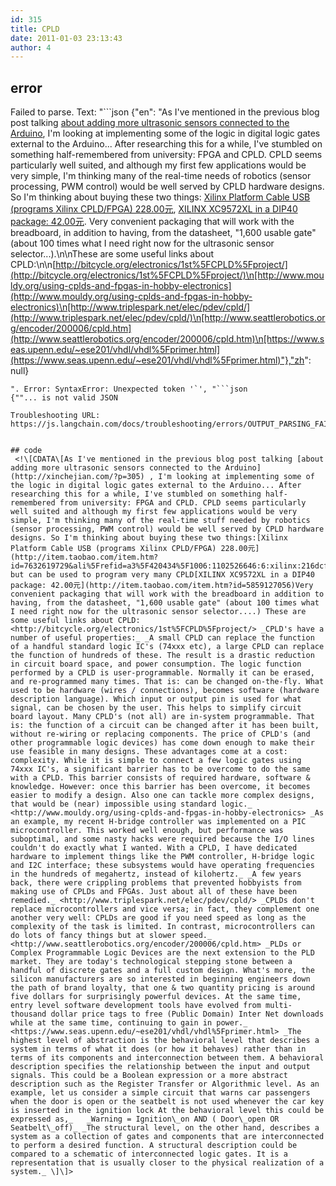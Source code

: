```yaml
---
id: 315
title: CPLD
date: 2011-01-03 23:13:43
author: 4
---
```

## error
Failed to parse. Text: "```json
{"en": "As I've mentioned in the previous blog post talking [about adding more ultrasonic sensors connected to the Arduino](http://xinchejian.com/?p=305), I'm looking at implementing some of the logic in digital logic gates external to the Arduino... After researching this for a while, I've stumbled on something half-remembered from university: FPGA and CPLD. CPLD seems particularly well suited, and although my first few applications would be very simple, I'm thinking many of the real-time needs of robotics (sensor processing, PWM control) would be well served by CPLD hardware designs. So I'm thinking about buying these two things: [Xilinx Platform Cable USB (programs Xilinx CPLD/FPGA) 228.00元](http://item.taobao.com/item.htm?id=7632619729&ali%5Frefid=a3%5F420434%5F1006:1102526646:6:xilinx:216dcf9ee9bbd093f948aeb818bba62c&ali%5Ftrackid=1%5F216dcf9ee9bbd093f948aeb818bba62c), [XILINX XC9572XL in a DIP40 package: 42.00元](http://item.taobao.com/item.htm?id=5859127056).  Very convenient packaging that will work with the breadboard, in addition to having, from the datasheet, \"1,600 usable gate\" (about 100 times what I need right now for the ultrasonic sensor selector...).\n\nThese are some useful links about CPLD:\n\n[http://bitcycle.org/electronics/1st%5FCPLD%5Fproject/](http://bitcycle.org/electronics/1st%5FCPLD%5Fproject/)\n[http://www.mouldy.org/using-cplds-and-fpgas-in-hobby-electronics](http://www.mouldy.org/using-cplds-and-fpgas-in-hobby-electronics)\n[http://www.triplespark.net/elec/pdev/cpld/](http://www.triplespark.net/elec/pdev/cpld/)\n[http://www.seattlerobotics.org/encoder/200006/cpld.htm](http://www.seattlerobotics.org/encoder/200006/cpld.htm)\n[https://www.seas.upenn.edu/~ese201/vhdl/vhdl%5Fprimer.html](https://www.seas.upenn.edu/~ese201/vhdl/vhdl%5Fprimer.html)"},"zh": null}
```
". Error: SyntaxError: Unexpected token '`', "```json
{""... is not valid JSON

Troubleshooting URL: https://js.langchain.com/docs/troubleshooting/errors/OUTPUT_PARSING_FAILURE/


## code
 <!\[CDATA\[As I've mentioned in the previous blog post talking [about adding more ultrasonic sensors connected to the Arduino](http://xinchejian.com/?p=305) , I'm looking at implementing some of the logic in digital logic gates external to the Arduino... After researching this for a while, I've stumbled on something half-remembered from university: FPGA and CPLD. CPLD seems particularly well suited and although my first few applications would be very simple, I'm thinking many of the real-time stuff needed by robotics (sensor processing, PWM control) would be well served by CPLD hardware designs. So I'm thinking about buying these two things:[Xilinx Platform Cable USB (programs Xilinx CPLD/FPGA) 228.00元](http://item.taobao.com/item.htm?id=7632619729&ali%5Frefid=a3%5F420434%5F1006:1102526646:6:xilinx:216dcf9ee9bbd093f948aeb818bba62c&ali%5Ftrackid=1%5F216dcf9ee9bbd093f948aeb818bba62c)Expensive but can be used to program very many CPLD[XILINX XC9572XL in a DIP40 package: 42.00元](http://item.taobao.com/item.htm?id=5859127056)Very convenient packaging that will work with the breadboard in addition to having, from the datasheet, "1,600 usable gate" (about 100 times what I need right now for the ultrasonic sensor selector....) These are some useful links about CPLD:<http://bitcycle.org/electronics/1st%5FCPLD%5Fproject/> _CPLD's have a number of useful properties:_ _A small CPLD can replace the function of a handful standard logic IC's (74xxx etc), a large CPLD can replace the function of hundreds of these. The result is a drastic reduction in circuit board space, and power consumption. The logic function performed by a CPLD is user-programmable. Normally it can be erased, and re-programmed many times. That is: can be changed on-the-fly. What used to be hardware (wires / connections), becomes software (hardware description language). Which input or output pin is used for what signal, can be chosen by the user. This helps to simplify circuit board layout. Many CPLD's (not all) are in-system programmable. That is: the function of a circuit can be changed after it has been built, without re-wiring or replacing components. The price of CPLD's (and other programmable logic devices) has come down enough to make their use feasible in many designs. These advantages come at a cost: complexity. While it is simple to connect a few logic gates using 74xxx IC's, a significant barrier has to be overcome to do the same with a CPLD. This barrier consists of required hardware, software & knowledge. However: once this barrier has been overcome, it becomes easier to modify a design. Also one can tackle more complex designs, that would be (near) impossible using standard logic._ <http://www.mouldy.org/using-cplds-and-fpgas-in-hobby-electronics> _As an example, my recent H-bridge controller was implemented on a PIC microcontroller. This worked well enough, but performance was suboptimal, and some nasty hacks were required because the I/O lines couldn't do exactly what I wanted. With a CPLD, I have dedicated hardware to implement things like the PWM controller, H-bridge logic and I2C interface; these subsystems would have operating frequencies in the hundreds of megahertz, instead of kilohertz._ _A few years back, there were crippling problems that prevented hobbyists from making use of CPLDs and FPGAs. Just about all of these have been remedied._ <http://www.triplespark.net/elec/pdev/cpld/> _CPLDs don't replace microcontrollers and vice versa; in fact, they complement one another very well: CPLDs are good if you need speed as long as the complexity of the task is limited. In contrast, microcontrollers can do lots of fancy things but at slower speed._ <http://www.seattlerobotics.org/encoder/200006/cpld.htm> _PLDs or Complex Programmable Logic Devices are the next extension to the PLD market. They are today's technological stepping stone between a handful of discrete gates and a full custom design. What's more, the silicon manufacturers are so interested in beginning engineers down the path of brand loyalty, that one & two quantity pricing is around five dollars for surprisingly powerful devices. At the same time, entry level software development tools have evolved from multi-thousand dollar price tags to free (Public Domain) Inter Net downloads while at the same time, continuing to gain in power._ <https://www.seas.upenn.edu/~ese201/vhdl/vhdl%5Fprimer.html> _The highest level of abstraction is the behavioral level that describes a system in terms of what it does (or how it behaves) rather than in terms of its components and interconnection between them. A behavioral description specifies the relationship between the input and output signals. This could be a Boolean expression or a more abstract description such as the Register Transfer or Algorithmic level. As an example, let us consider a simple circuit that warns car passengers when the door is open or the seatbelt is not used whenever the car key is inserted in the ignition lock At the behavioral level this could be expressed as,_   _Warning = Ignition\_on AND ( Door\_open OR Seatbelt\_off)_ _The structural level, on the other hand, describes a system as a collection of gates and components that are interconnected to perform a desired function. A structural description could be compared to a schematic of interconnected logic gates. It is a representation that is usually closer to the physical realization of a system._ \]\]> 
